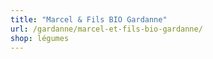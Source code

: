 ```yaml
---
title: "Marcel & Fils BIO Gardanne"
url: /gardanne/marcel-et-fils-bio-gardanne/
shop: légumes
---
```

